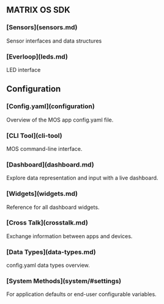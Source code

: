 ## MATRIX OS SDK
<h3 style="padding-top:0;">[Sensors](sensors.md)</h3>
Sensor interfaces and data structures
<h3 style="padding-top:0;">[Everloop](leds.md)</h3>
LED interface
<!-- <h3 style="padding-top:0;">[Filters](filters.md)</h3>
Filtering data -->
<!-- <h3 style="padding-top:0;">[Computer Vision](computer-vision.md)</h3>
Computer Vision services -->
<!-- <h3 style="padding-top:0;">[Microphones](microphone.md)</h3>
Microphone Services. -->
<!-- <h3 style="padding-top:0;">[GPIO](gpio.md)</h3>
GPIO interfaces and servo function -->
<!-- <h3 style="padding-top:0;">[zigbee](zigbee.md)</h3>
zigbee interfaces -->

## Configuration
<h3 style="padding-top:0;">[Config.yaml](configuration)</h3>
Overview of the MOS app config.yaml file.
<h3 style="padding-top:0;">[CLI Tool](cli-tool)</h3>
MOS command-line interface.
<h3 style="padding-top:0;">[Dashboard](dashboard.md)</h3>
Explore data representation and input with a live dashboard.
<h3 style="padding-top:0;">[Widgets](widgets.md)</h3>
Reference for all dashboard widgets.
<h3 style="padding-top:0;">[Cross Talk](crosstalk.md)</h3>
Exchange information between apps and devices.
<h3 style="padding-top:0;">[Data Types](data-types.md)</h3>
config.yaml data types overview.
<h3 style="padding-top:0;">[System Methods](system/#settings)</h3>
For application defaults or end-user configurable variables.